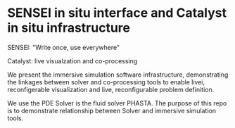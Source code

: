 # SENSEI in situ interface and Catalyst in situ infrastructure

SENSEI: "Write once, use everywhere" 

Catalyst: live visualzation and co-processing

We present the immersive simulation software infrastructure, demonstrating the linkages between solver and co-processing tools to enable livei, reconfigerable visualization and live, reconfigurable problem definition. 

We use the PDE Solver is the fluid solver PHASTA. The purpose of this repo is to demonstrate relationship between Solver and immersive simulation tools.  


